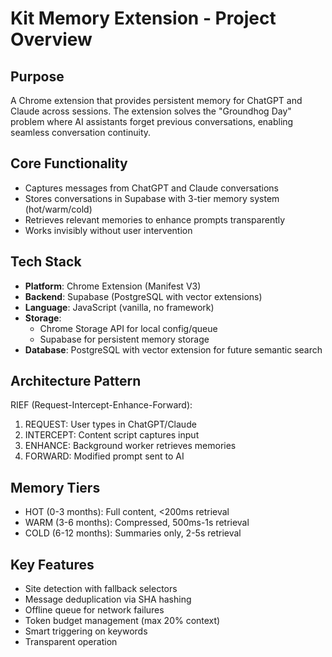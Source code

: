 # Kit Memory Extension - Project Overview

## Purpose
A Chrome extension that provides persistent memory for ChatGPT and Claude across sessions. The extension solves the "Groundhog Day" problem where AI assistants forget previous conversations, enabling seamless conversation continuity.

## Core Functionality
- Captures messages from ChatGPT and Claude conversations
- Stores conversations in Supabase with 3-tier memory system (hot/warm/cold)
- Retrieves relevant memories to enhance prompts transparently
- Works invisibly without user intervention

## Tech Stack
- **Platform**: Chrome Extension (Manifest V3)
- **Backend**: Supabase (PostgreSQL with vector extensions)
- **Language**: JavaScript (vanilla, no framework)
- **Storage**: 
  - Chrome Storage API for local config/queue
  - Supabase for persistent memory storage
- **Database**: PostgreSQL with vector extension for future semantic search

## Architecture Pattern
RIEF (Request-Intercept-Enhance-Forward):
1. REQUEST: User types in ChatGPT/Claude
2. INTERCEPT: Content script captures input
3. ENHANCE: Background worker retrieves memories
4. FORWARD: Modified prompt sent to AI

## Memory Tiers
- HOT (0-3 months): Full content, <200ms retrieval
- WARM (3-6 months): Compressed, 500ms-1s retrieval
- COLD (6-12 months): Summaries only, 2-5s retrieval

## Key Features
- Site detection with fallback selectors
- Message deduplication via SHA hashing
- Offline queue for network failures
- Token budget management (max 20% context)
- Smart triggering on keywords
- Transparent operation